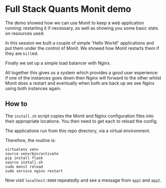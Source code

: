 Full Stack Quants Monit demo
====

The demo showed how we can use Monit to keep a web application running:
restarting it if necessary, as well as showing you some basic stats on
resources used.

In this session we built a couple of simple 'Hello World!' applications and
put them under the control of Monit. We showed how Monit restarts them
if they are `kill`ed.

Finally we set up a simple load balancer with Nginx.

All together this gives us a system which provides a good user experience: if
one of the instances goes down then Nginx will forward to the other whilst
Monit does a restart and eventually when both are back up we see Nginx using
both instances again.

How to
----
The `install.sh` script copies the Monit and Nginx configuration files into
their appropriate locations. You then need to get each to reload the config.

The applications run from this repo directory, via a virtual environment.

Therefore, the routine is:

    virtualenv venv
    source venv/bin/activate
    pip install flask
    source install.sh
    sudo monit reload
    sudo service nginx restart

Now visit `localhost:8080` repeatedly and see a message from `app1` and `app2`.
